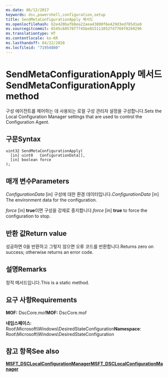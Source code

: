 ```yaml
---
ms.date: 06/12/2017
keywords: dsc,powershell,configuration,setup
title: SendMetaConfigurationApply 메서드
ms.openlocfilehash: b2e420bafb8ea22aea43800f6e429d3ed785d1e8
ms.sourcegitcommit: 6545c60578f7745be015111052fd7769f8289296
ms.translationtype: HT
ms.contentlocale: ko-KR
ms.lasthandoff: 04/22/2020
ms.locfileid: "71954880"
---
```

# <a name="sendmetaconfigurationapply-method"></a><span data-ttu-id="67d0f-103">SendMetaConfigurationApply 메서드</span><span class="sxs-lookup"><span data-stu-id="67d0f-103">SendMetaConfigurationApply method</span></span>

<span data-ttu-id="67d0f-104">구성 에이전트를 제어하는 데 사용되는 로컬 구성 관리자 설정을 구성합니다.</span><span class="sxs-lookup"><span data-stu-id="67d0f-104">Sets the Local Configuration Manager settings that are used to control the Configuration Agent.</span></span>

## <a name="syntax"></a><span data-ttu-id="67d0f-105">구문</span><span class="sxs-lookup"><span data-stu-id="67d0f-105">Syntax</span></span>

```mof
uint32 SendMetaConfigurationApply(
  [in] uint8   ConfigurationData[],
  [in] boolean force
);
```

## <a name="parameters"></a><span data-ttu-id="67d0f-106">매개 변수</span><span class="sxs-lookup"><span data-stu-id="67d0f-106">Parameters</span></span>

<span data-ttu-id="67d0f-107">*ConfigurationData* \[in\] 구성에 대한 환경 데이터입니다.</span><span class="sxs-lookup"><span data-stu-id="67d0f-107">*ConfigurationData* \[in\] The environment data for the configuration.</span></span>

<span data-ttu-id="67d0f-108">*force* \[in\] **true**이면 구성을 강제로 중지합니다.</span><span class="sxs-lookup"><span data-stu-id="67d0f-108">*force* \[in\] **true** to force the configuration to stop.</span></span>

## <a name="return-value"></a><span data-ttu-id="67d0f-109">반환 값</span><span class="sxs-lookup"><span data-stu-id="67d0f-109">Return value</span></span>

<span data-ttu-id="67d0f-110">성공하면 0을 반환하고 그렇지 않으면 오류 코드를 반환합니다.</span><span class="sxs-lookup"><span data-stu-id="67d0f-110">Returns zero on success; otherwise returns an error code.</span></span>

## <a name="remarks"></a><span data-ttu-id="67d0f-111">설명</span><span class="sxs-lookup"><span data-stu-id="67d0f-111">Remarks</span></span>

<span data-ttu-id="67d0f-112">정적 메서드입니다.</span><span class="sxs-lookup"><span data-stu-id="67d0f-112">This is a static method.</span></span>

## <a name="requirements"></a><span data-ttu-id="67d0f-113">요구 사항</span><span class="sxs-lookup"><span data-stu-id="67d0f-113">Requirements</span></span>

<span data-ttu-id="67d0f-114">**MOF:** DscCore.mof</span><span class="sxs-lookup"><span data-stu-id="67d0f-114">**MOF:** DscCore.mof</span></span>

<span data-ttu-id="67d0f-115">**네임스페이스**: Root\Microsoft\Windows\DesiredStateConfiguration</span><span class="sxs-lookup"><span data-stu-id="67d0f-115">**Namespace**: Root\Microsoft\Windows\DesiredStateConfiguration</span></span>

## <a name="see-also"></a><span data-ttu-id="67d0f-116">참고 항목</span><span class="sxs-lookup"><span data-stu-id="67d0f-116">See also</span></span>

[<span data-ttu-id="67d0f-117">**MSFT_DSCLocalConfigurationManager**</span><span class="sxs-lookup"><span data-stu-id="67d0f-117">**MSFT_DSCLocalConfigurationManager**</span></span>](msft-dsclocalconfigurationmanager.md)
